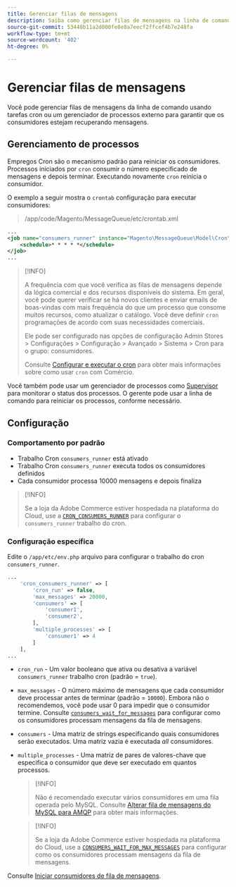 ```yaml
---
title: Gerenciar filas de mensagens
description: Saiba como gerenciar filas de mensagens na linha de comando do Adobe Commerce.
source-git-commit: 53448b11a2d000fe8e8a7eecf2ffcef4b7e248fa
workflow-type: tm+mt
source-wordcount: '402'
ht-degree: 0%

---
```



# Gerenciar filas de mensagens

Você pode gerenciar filas de mensagens da linha de comando usando tarefas cron ou um gerenciador de processos externo para garantir que os consumidores estejam recuperando mensagens.

## Gerenciamento de processos

Empregos Cron são o mecanismo padrão para reiniciar os consumidores. Processos iniciados por `cron` consumir o número especificado de mensagens e depois terminar. Executando novamente `cron` reinicia o consumidor.

O exemplo a seguir mostra o `crontab` configuração para executar consumidores:

> /app/code/Magento/MessageQueue/etc/crontab.xml

```xml
...
<job name="consumers_runner" instance="Magento\MessageQueue\Model\Cron\ConsumersRunner" method="run">
    <schedule>* * * * *</schedule>
</job>
...
```

>[!INFO]
>
>A frequência com que você verifica as filas de mensagens depende da lógica comercial e dos recursos disponíveis do sistema. Em geral, você pode querer verificar se há novos clientes e enviar emails de boas-vindas com mais frequência do que um processo que consome muitos recursos, como atualizar o catálogo. Você deve definir `cron` programações de acordo com suas necessidades comerciais.
>
>Ele pode ser configurado nas opções de configuração Admin Stores > Configurações > Configuração > Avançado > Sistema > Cron para o grupo: consumidores.
>
>Consulte [Configurar e executar o cron](../cli/configure-cron-jobs.md) para obter mais informações sobre como usar `cron` com Comércio.

Você também pode usar um gerenciador de processos como [Supervisor](http://supervisord.org/index.html) para monitorar o status dos processos. O gerente pode usar a linha de comando para reiniciar os processos, conforme necessário.

## Configuração

### Comportamento por padrão

- Trabalho Cron `consumers_runner` está ativado
- Trabalho Cron `consumers_runner` executa todos os consumidores definidos
- Cada consumidor processa 10000 mensagens e depois finaliza

>[!INFO]
>
>Se a loja da Adobe Commerce estiver hospedada na plataforma do Cloud, use a [`CRON_CONSUMERS_RUNNER`](https://devdocs.magento.com/cloud/env/variables-deploy.html#cron_consumers_runner) para configurar o `consumers_runner` trabalho do cron.

### Configuração específica

Edite o `/app/etc/env.php` arquivo para configurar o trabalho do cron `consumers_runner`.

```php
...
    'cron_consumers_runner' => [
        'cron_run' => false,
        'max_messages' => 20000,
        'consumers' => [
            'consumer1',
            'consumer2',
        ],
        'multiple_processes' => [
            'consumer1' => 4
        ]
    ],
...
```

- `cron_run` - Um valor booleano que ativa ou desativa a variável `consumers_runner` trabalho cron (padrão = `true`).
- `max_messages` - O número máximo de mensagens que cada consumidor deve processar antes de terminar (padrão = `10000`). Embora não o recomendemos, você pode usar 0 para impedir que o consumidor termine. Consulte [`consumers_wait_for_messages`](../reference/config-reference-envphp.md#consumerswaitformessages) para configurar como os consumidores processam mensagens da fila de mensagens.
- `consumers` - Uma matriz de strings especificando quais consumidores serão executados. Uma matriz vazia é executada *all* consumidores.
- `multiple_processes` - Uma matriz de pares de valores-chave que especifica o consumidor que deve ser executado em quantos processos.

   >[!INFO]
   >
   >Não é recomendado executar vários consumidores em uma fila operada pelo MySQL. Consulte [Alterar fila de mensagens do MySQL para AMQP](https://developer.adobe.com/commerce/php/development/components/message-queues/#change-message-queue-from-mysql-to-amqp) para obter mais informações.

   >[!INFO]
   >
   >Se a loja da Adobe Commerce estiver hospedada na plataforma do Cloud, use a [`CONSUMERS_WAIT_FOR_MAX_MESSAGES`](https://devdocs.magento.com/cloud/env/variables-deploy.html#consumers_wait_for_max_messages) para configurar como os consumidores processam mensagens da fila de mensagens.

Consulte [Iniciar consumidores de fila de mensagens](../cli/start-message-queues.md).
